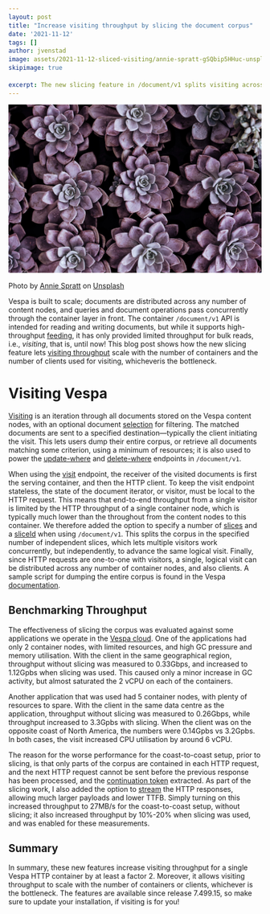 ```yaml
---
layout: post
title: "Increase visiting throughput by slicing the document corpus"
date: '2021-11-12'
tags: []
author: jvenstad
image: assets/2021-11-12-sliced-visiting/annie-spratt-gSQbip5HHuc-unsplash.jpg
skipimage: true

excerpt: The new slicing feature in /document/v1 splits visiting across independent HTTP requests, letting throughput scale with the number of container nodes or clients.
---
```


![Decorative image](/assets/2021-11-12-sliced-visiting/annie-spratt-gSQbip5HHuc-unsplash.jpg)
<p class="image-credit">
 Photo by <a href="https://unsplash.com/@anniespratt?utm_source=unsplash&utm_medium=referral&utm_content=creditCopyText">Annie Spratt</a> on
 <a href="https://unsplash.com/s/photos/cooperation-nature?utm_source=unsplash&utm_medium=referral&utm_content=creditCopyText">Unsplash</a>
 </p>

Vespa is built to scale; documents are distributed across any number of content nodes, and queries and document
operations pass concurrently through the container layer in front. The container `/document/v1` API is intended for reading
and writing documents, but while it supports high-throughput [feeding](https://docs.vespa.ai/en/vespa-feed-client.html),
it has only provided limited throughput for bulk reads, i.e., _visiting_, that is, until now!
This blog post shows how the new slicing feature lets
[visiting throughput](https://docs.vespa.ai/en/document-v1-api-guide.html#visiting-throughput) scale with the number of
containers and the number of clients used for visiting, whicheveris the bottleneck.

# Visiting Vespa
[Visiting](https://docs.vespa.ai/en/content/visiting.html) is an iteration through all documents stored on the Vespa content
nodes, with an optional document [selection](https://docs.vespa.ai/en/reference/document-select-language.html) for filtering.
The matched documents are sent to a specified destination—typically the client initiating the visit. This lets users dump
their entire corpus, or retrieve all documents matching some criterion, using a minimum of resources; it is also used to
power the [update-where](https://docs.vespa.ai/en/reference/document-v1-api-reference.html#update-where) and 
[delete-where](https://docs.vespa.ai/en/reference/document-v1-api-reference.html#delete-where) endpoints in `/document/v1`. 

When using the [visit](https://docs.vespa.ai/en/reference/document-v1-api-reference.html#visit) endpoint, the receiver of
the visited documents is first the serving container, and then the HTTP client. To keep the visit endpoint stateless, the
state of the document iterator, or visitor, must be local to the HTTP request. This means that end-to-end throughput from
a single visitor is limited by the HTTP throughput of a single container node, which is typically much lower than the
throughout from the content nodes to this container. We therefore added the option to specify a number of
[slices](https://docsc.vespa.ai/en/reference/document-v1-api-reference.html#slices) and a
[sliceId](https://docsc.vespa.ai/en/reference/document-v1-api-reference.html#sliceId) when using `/document/v1`.
This splits the corpus in the specified number of independent slices, which lets multiple visitors work concurrently,
but independently, to advance the same logical visit. Finally, since HTTP requests are one-to-one with visitors, a single,
logical visit can be distributed across any number of container nodes, and also clients. A sample script for dumping the
entire corpus is found in the Vespa [documentation](https://docs.vespa.ai/en/document-v1-api-guide.html#data-dump).

## Benchmarking Throughput 
The effectiveness of slicing the corpus was evaluated against some applications we operate in the
[Vespa cloud](https://cloud.vespa.ai). One of the applications had only 2 container nodes, with limited resources, and
high GC pressure and memory utilisation. With the client in the same geographical region, throughput without slicing was
measured to 0.33Gbps, and increased to 1.12Gpbs when slicing was used. This caused only a minor increase in GC activity,
but almost saturated the 2 vCPU on each of the containers.

Another application that was used had 5 container nodes, with plenty of resources to spare.
With the client in the same data centre as the application, throughput without slicing was measured to 0.26Gbps,
while throughput increased to 3.3Gpbs with slicing. When the client was on the opposite coast of North America, the
numbers were 0.14Gpbs vs 3.2Gpbs. In both cases, the visit increased CPU utilisation by around 6 vCPU. 

The reason for the worse performance for the coast-to-coast setup, prior to slicing, is that only parts of the corpus
are contained in each HTTP request, and the next HTTP request cannot be sent before the previous response has been processed,
and the [continuation token](https://docs.vespa.ai/en/reference/document-v1-api-reference.html#continuation) extracted. 
As part of the slicing work, I also added the option to
[stream](https://docs.vespa.ai/en/reference/document-v1-api-reference.html#stream) the HTTP responses, allowing much larger
payloads and lower TTFB. Simply turning on this increased throughput to 27MB/s for the coast-to-coast setup, without slicing;
it also increased throughput by 10%-20% when slicing was used, and was enabled for these measurements. 

## Summary
In summary, these new features increase visiting throughput for a single Vespa HTTP container by at least a factor 2.
Moreover, it allows visiting throughput to scale with the number of containers or clients, whichever is the bottleneck.
The features are available since release 7.499.15, so make sure to update your installation, if visiting is for you!
